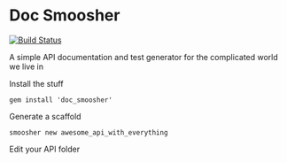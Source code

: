Doc Smoosher
===
[![Build Status](https://travis-ci.org/dangerousbeans/doc_smoosher.png?branch=master)](https://travis-ci.org/dangerousbeans/doc_smoosher)

A simple API documentation and test generator for the complicated world we live in

Install the stuff

    gem install 'doc_smoosher'

Generate a scaffold

    smoosher new awesome_api_with_everything

Edit your API folder


